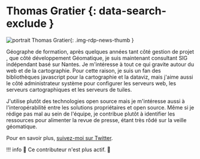 # Thomas Gratier {: data-search-exclude }

![portrait Thomas Gratier](https://cdn.geotribu.fr/img/internal/contributeurs/tgra.png "portrait Thomas Gratier"){: .img-rdp-news-thumb }

Géographe de formation, après quelques années tant côté gestion de projet , que côté développement Géomatique, je suis maintenant consultant SIG indépendant basé sur Nantes. Je m'intéresse à tout ce qui gravite autour du web et de la cartographie. Pour cette raison, je suis un fan des bibliothèques javascript pour la cartographie et la dataviz, mais j'aime aussi le côté administrateur système pour configurer les serveurs web, les serveurs cartographiques et les serveurs de tuiles.

J'utilise plutôt des technologies open source mais je m'intéresse aussi à l'interopérabilité entre les solutions propriétaires et open source. Même si je rédige pas mal au sein de l'équipe, je contribue plutôt à identifier les ressources pour alimenter la revue de presse, étant très rôdé sur la veille géomatique.

Pour en savoir plus, [suivez-moi sur Twitter](https://twitter.com/ThomasG77).

!!! info
    :moyai: Ce contributeur n'est plus actif. :wave:

